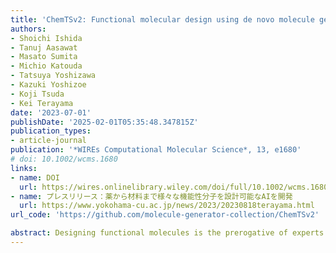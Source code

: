 ```yaml
---
title: 'ChemTSv2: Functional molecular design using de novo molecule generator'
authors:
- Shoichi Ishida
- Tanuj Aasawat
- Masato Sumita
- Michio Katouda
- Tatsuya Yoshizawa
- Kazuki Yoshizoe
- Koji Tsuda
- Kei Terayama
date: '2023-07-01'
publishDate: '2025-02-01T05:35:48.347815Z'
publication_types:
- article-journal
publication: '*WIREs Computational Molecular Science*, 13, e1680'
# doi: 10.1002/wcms.1680
links:
- name: DOI
  url: https://wires.onlinelibrary.wiley.com/doi/full/10.1002/wcms.1680
- name: プレスリリース：薬から材料まで様々な機能性分子を設計可能なAIを開発
  url: https://www.yokohama-cu.ac.jp/news/2023/20230818terayama.html
url_code: 'https://github.com/molecule-generator-collection/ChemTSv2'

abstract: Designing functional molecules is the prerogative of experts who have advanced knowledge and experience in their fields. To democratize automatic molecular design for both experts and nonexperts, we introduce a generic open-sourced framework, ChemTSv2, to design molecules based on a de novo molecule generator equipped with an easy-to-use interface. Besides, ChemTSv2 can easily be integrated with various simulation packages, such as Gaussian 16 package, and supports a massively parallel exploration that accelerates molecular designs. We exhibit the potential of molecular design with ChemTSv2, including previous work, such as chromophores, fluorophores, drugs, and so forth. ChemTSv2 contributes to democratizing inverse molecule design in various disciplines relevant to chemistry.
---
```


